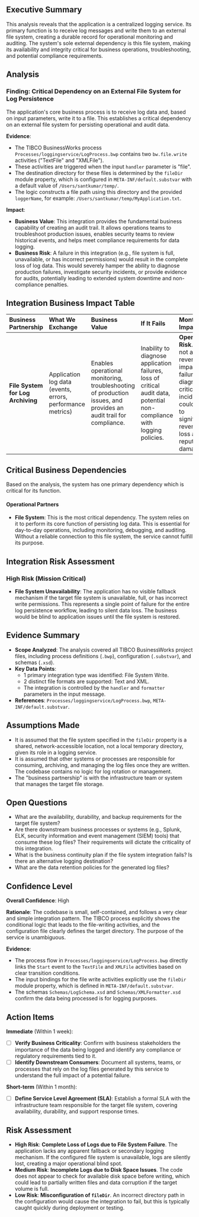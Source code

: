## Executive Summary

This analysis reveals that the application is a centralized logging service. Its primary function is to receive log messages and write them to an external file system, creating a durable record for operational monitoring and auditing. The system's sole external dependency is this file system, making its availability and integrity critical for business operations, troubleshooting, and potential compliance requirements.

## Analysis

### Finding: Critical Dependency on an External File System for Log Persistence

The application's core business process is to receive log data and, based on input parameters, write it to a file. This establishes a critical dependency on an external file system for persisting operational and audit data.

**Evidence**:
- The TIBCO BusinessWorks process `Processes/loggingservice/LogProcess.bwp` contains two `bw.file.write` activities ("TextFile" and "XMLFile").
- These activities are triggered when the input `handler` parameter is "file".
- The destination directory for these files is determined by the `fileDir` module property, which is configured in `META-INF/default.substvar` with a default value of `/Users/santkumar/temp/`.
- The logic constructs a file path using this directory and the provided `loggerName`, for example: `/Users/santkumar/temp/MyApplication.txt`.

**Impact**:
- **Business Value**: This integration provides the fundamental business capability of creating an audit trail. It allows operations teams to troubleshoot production issues, enables security teams to review historical events, and helps meet compliance requirements for data logging.
- **Business Risk**: A failure in this integration (e.g., file system is full, unavailable, or has incorrect permissions) would result in the complete loss of log data. This would severely hamper the ability to diagnose production failures, investigate security incidents, or provide evidence for audits, potentially leading to extended system downtime and non-compliance penalties.

## Integration Business Impact Table

| Business Partnership | What We Exchange | Business Value | If It Fails | Monthly Impact |
| :--- | :--- | :--- | :--- | :--- |
| **File System for Log Archiving** | Application log data (events, errors, performance metrics) | Enables operational monitoring, troubleshooting of production issues, and provides an audit trail for compliance. | Inability to diagnose application failures, loss of critical audit data, potential non-compliance with logging policies. | **Operational Risk**. While not a direct revenue impact, failure to diagnose a critical incident could lead to significant revenue loss and reputational damage. |

## Critical Business Dependencies

Based on the analysis, the system has one primary dependency which is critical for its function.

#### Operational Partners
- **File System**: This is the most critical dependency. The system relies on it to perform its core function of persisting log data. This is essential for day-to-day operations, including monitoring, debugging, and auditing. Without a reliable connection to this file system, the service cannot fulfill its purpose.

## Integration Risk Assessment

### High Risk (Mission Critical)
- **File System Unavailability**: The application has no visible fallback mechanism if the target file system is unavailable, full, or has incorrect write permissions. This represents a single point of failure for the entire log persistence workflow, leading to silent data loss. The business would be blind to application issues until the file system is restored.

## Evidence Summary

- **Scope Analyzed**: The analysis covered all TIBCO BusinessWorks project files, including process definitions (`.bwp`), configuration (`.substvar`), and schemas (`.xsd`).
- **Key Data Points**:
    - 1 primary integration type was identified: File System Write.
    - 2 distinct file formats are supported: Text and XML.
    - The integration is controlled by the `handler` and `formatter` parameters in the input message.
- **References**: `Processes/loggingservice/LogProcess.bwp`, `META-INF/default.substvar`.

## Assumptions Made

- It is assumed that the file system specified in the `fileDir` property is a shared, network-accessible location, not a local temporary directory, given its role in a logging service.
- It is assumed that other systems or processes are responsible for consuming, archiving, and managing the log files once they are written. The codebase contains no logic for log rotation or management.
- The "business partnership" is with the infrastructure team or system that manages the target file storage.

## Open Questions

- What are the availability, durability, and backup requirements for the target file system?
- Are there downstream business processes or systems (e.g., Splunk, ELK, security information and event management (SIEM) tools) that consume these log files? Their requirements will dictate the criticality of this integration.
- What is the business continuity plan if the file system integration fails? Is there an alternative logging destination?
- What are the data retention policies for the generated log files?

## Confidence Level

**Overall Confidence**: High

**Rationale**: The codebase is small, self-contained, and follows a very clear and simple integration pattern. The TIBCO process explicitly shows the conditional logic that leads to the file-writing activities, and the configuration file clearly defines the target directory. The purpose of the service is unambiguous.

**Evidence**:
- The process flow in `Processes/loggingservice/LogProcess.bwp` directly links the `Start` event to the `TextFile` and `XMLFile` activities based on clear transition conditions.
- The input bindings for the file write activities explicitly use the `fileDir` module property, which is defined in `META-INF/default.substvar`.
- The schemas `Schemas/LogSchema.xsd` and `Schemas/XMLFormatter.xsd` confirm the data being processed is for logging purposes.

## Action Items

**Immediate** (Within 1 week):
- [ ] **Verify Business Criticality**: Confirm with business stakeholders the importance of the data being logged and identify any compliance or regulatory requirements tied to it.
- [ ] **Identify Downstream Consumers**: Document all systems, teams, or processes that rely on the log files generated by this service to understand the full impact of a potential failure.

**Short-term** (Within 1 month):
- [ ] **Define Service Level Agreement (SLA)**: Establish a formal SLA with the infrastructure team responsible for the target file system, covering availability, durability, and support response times.

## Risk Assessment

- **High Risk**: **Complete Loss of Logs due to File System Failure**. The application lacks any apparent fallback or secondary logging mechanism. If the configured file system is unavailable, logs are silently lost, creating a major operational blind spot.
- **Medium Risk**: **Incomplete Logs due to Disk Space Issues**. The code does not appear to check for available disk space before writing, which could lead to partially written files and data corruption if the target volume is full.
- **Low Risk**: **Misconfiguration of `fileDir`**. An incorrect directory path in the configuration would cause the integration to fail, but this is typically caught quickly during deployment or testing.
